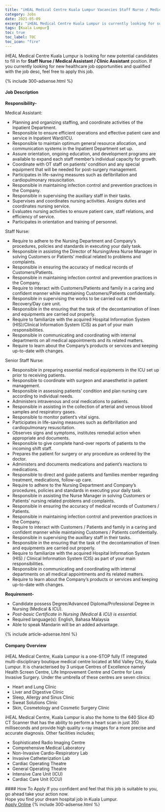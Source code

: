 ```yaml
---
title: "iHEAL Medical Centre Kuala Lumpur Vacancies Staff Nurse / Medical Assistant / Clinic Assistant" 
category: Jobs 
date: 2021-05-09 
excerpt: "iHEAL Medical Centre Kuala Lumpur is currently looking for suitable person to fill in the Staff Nurse / Medical Assistant / Clinic Assistant which positioned at Kuala Lumpur" 
tags: [Kuala Lumpur] 
toc: true 
toc_label: TOC 
toc_icon: "fire" 
--- 
```


<p>iHEAL Medical Centre Kuala Lumpur is looking for new potential candidates to fill in for <b>Staff Nurse / Medical Assistant / Clinic Assistant</b> position. If you currently looking for new healthcare job opportunities and qualified with the job desc, feel free to apply this job.
</p>{% include 300-adsense.html %} 
<div><div><h4>Job Description</h4></div><div><div><span><div><p><strong>Responsibility-</strong></p><p>Medical Assistant:</p><ul><li>Planning and organizing staffing, and coordinate activities of the Inpatient Department.</li><li>Responsible to ensure efficient operations and effective patient care and service in Inpatient Ward/ICU.</li><li>Responsible to maintain optimum general resource allocation, and communication systems in the Inpatient Department set up.</li><li>Assure orientation, ongoing education, and development programs are available to expand each staff member&#8217;s individual capacity for growth.</li><li>Coordinate with OT staff on patients&#8217; condition and any special equipment that will be needed for post-surgery management.</li><li>Participates in life-saving measures such as defibrillation and cardiopulmonary resuscitation.</li><li>Responsible in maintaining infection control and prevention practices in the Company.</li><li>Responsible in supervising the auxiliary staff in their tasks.</li><li>Supervises and coordinates nursing activities.&#160;Assigns duties and coordinates nursing service.</li><li>Evaluates nursing activities to ensure patient care, staff relations, and efficiency of service.</li><li>Participates in orientation and training of personnel.</li></ul><p>Staff Nurse:</p><ul><li>Require to adhere to the Nursing Department and Company&#8217;s procedures, policies and standards in executing your daily task.</li><li>Responsible in assisting the Director of Nursing/Area Nurse Manager in solving Customers or Patients&#8217; medical related to problems and complaints.</li><li>Responsible in ensuring the accuracy of medical records of Customers/Patients.</li><li>Responsible in maintaining infection control and prevention practices in the Company.</li><li>Require to interact with Customers/Patients and family in a caring and confident manner while maintaining Customers/Patients confidentially.</li><li>Responsible in supervising the works to be carried out at the Recovery/Day care unit.</li><li>Responsible in the ensuring that the task of the decontamination of linen and equipments are carried out properly.</li><li>Require to familiarize with the acquired Hospital Information System (HIS)/Clinical Information System (CIS) as part of your main responsibilities.</li><li>Responsible in communicating and coordinating with internal departments on all medical appointments and its related matters.</li><li>Require to learn about the Company&#8217;s products or services and keeping up-to-date with changes.</li></ul><p>Senior Staff Nurse:&#160;</p><ul><li>Responsible in preparing essential medical equipments in the ICU set up prior to receiving patients.</li><li>Responsible to coordinate with surgeon and anaesthetist in patient management.</li><li>Responsible in assessing patients&#8217; condition and plan nursing care according to individual needs.</li><li>Administers intravenous and oral medications to patients.</li><li>Responsible in assisting in the collection of arterial and venous blood samples and respiratory gases.</li><li>Responsible to monitor patient&#8217;s vital signs.</li><li>Participates in life-saving measures such as defibrillation and cardiopulmonary resuscitation.</li><li>Observes signs and symptoms, institutes remedial action when appropriate and documents.</li><li>Responsible to give complete hand-over reports of patients to the incoming shift staff.</li><li>Prepares the patient for surgery or any procedure as ordered by the doctor.</li><li>Administers and documents medications and patient&#8217;s reactions to medications.</li><li>Responsible to direct and guide patients and families member regarding treatment, medications, follow-up care.</li><li>Require to adhere to the Nursing Department and Company&#8217;s procedures, policies and standards in executing your daily task.</li><li>Responsible in assisting the Nurse Manager in solving Customers or Patients&#8217; nursing related problems and complaints.</li><li>Responsible in ensuring the accuracy of medical records of Customers / Patients.</li><li>Responsible in maintaining infection control and prevention practices in the Company.</li><li>Require to interact with Customers / Patients and family in a caring and confident manner while maintaining Customers / Patients confidentially.</li><li>Responsible in supervising the auxillary staff in their tasks.</li><li>Responsible in the ensuring that the task of the decontamination of linen and equipments are carried out properly.</li><li>Require to familiarize with the acquired Hospital Information System (HIS) / Clinical Information System (CIS) as part of your main responsibilities.</li><li>Responsible in communicating and coordinating with internal departments on all medical appointments and its related matters.</li><li>Require to learn about the Company&#8217;s products or services and keeping up-to-date with changes.</li></ul><p><strong>Requirement-</strong></p><ul><li>Candidate possess Degree/Advanced Diploma/Professional Degree in Nursing (Medical &amp; ICU).</li><li><em>Post-basic Certificate in Nursing (Medical &amp; ICU) is essential.</em></li><li>Required language(s):&#160;English, Bahasa Malaysia</li><li>Able to speak Mandarin will be an added advantage.</li></ul></div></span></div></div></div> 
{% include article-adsense.html %} 
<div><div><h4>Company Overview</h4></div><div><div><span><div><div>
<div>iHEAL Medical Centre, Kuala Lumpur is a one-STOP fully IT integrated multi-disciplinary boutique medical centre located at Mid Valley City, Kuala Lumpur. It is characterised by 3 unique Centres of Excellence namely Health Screen Centre, Life Improvement Centre and Centre for Less Invasive Surgery. Under the umbrella of these centres are seven clinics:</div>
<ul>
<li>Heart and Lung Clinic</li>
<li>Liver and Digestive Clinic</li>
<li>Sleep, Allergy and Sinus Clinic</li>
<li>Sweat Solutions Clinic</li>
<li>Skin, Cosmetology and Cosmetic Surgery Clinic</li>
</ul>
<div>iHEAL Medical Centre, Kuala Lumpur is also the home to the 640 Slice 4D CT Scanner that has the ability to perform a heart scan in just 350 milliseconds and provide high quality x-ray images for a more precise and accurate diagnosis. Other facilities includes;</div>
<ul>
<li>Sophisticated Radio Imaging Centre</li>
<li>Comprehensive Medical Laboratory</li>
<li>Non-Invasive Cardio-Respiratory Lab</li>
<li>Invasive Catheterization Lab</li>
<li>Cardiac Operating Theatre</li>
<li>General Operating Theatre</li>
<li>Intensive Care Unit (ICU)</li>
<li>Cardiac Care Unit (CCU)</li>
</ul>
</div></div></span></div></div></div> 
#### How To Apply 
If you confident and feel that this job is suitable to you, go ahead take your action now. <br/> 
Hope you find your dream hospital job in Kuala Lumpur. <br/> 
<a href="https://www.jobstreet.com.my/en/job/staff-nurse-medical-assistant-clinic-assistant-4560664?jobId=jobstreet-my-job-4560664" class="btn btn--warning" target="_blank" rel="nofollow noopenner">Apply Online</a> 
{% include 300-adsense.html %} 